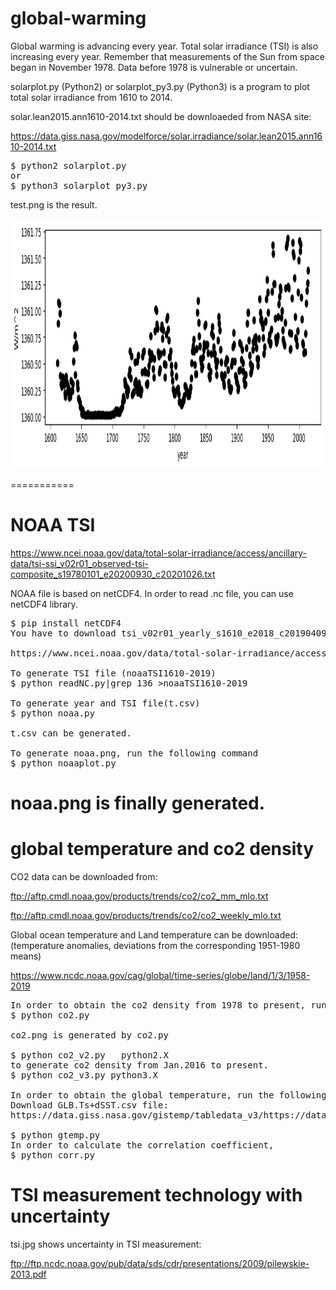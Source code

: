 # global-warming
Global warming is advancing every year. Total solar irradiance (TSI) is also increasing every year.  Remember that measurements of the Sun from space began in November 1978. Data before 1978 is vulnerable or uncertain.

solarplot.py (Python2) or solarplot_py3.py (Python3) is a program to plot total solar irradiance from 1610 to 2014.

solar.lean2015.ann1610-2014.txt should be downloaeded from NASA site:

https://data.giss.nasa.gov/modelforce/solar.irradiance/solar.lean2015.ann1610-2014.txt

<pre>
$ python2 solarplot.py
or
$ python3 solarplot_py3.py
</pre>

test.png is the result.

<img src='test.png' height=400 width=600>

===========
# NOAA TSI

https://www.ncei.noaa.gov/data/total-solar-irradiance/access/ancillary-data/tsi-ssi_v02r01_observed-tsi-composite_s19780101_e20200930_c20201026.txt

NOAA file is based on netCDF4.
In order to read .nc file, you can use netCDF4 library.
<pre>
$ pip install netCDF4
You have to download tsi_v02r01_yearly_s1610_e2018_c20190409.nc file:

https://www.ncei.noaa.gov/data/total-solar-irradiance/access/yearly/tsi_v02r01_yearly_s1610_e2019_c20200226.nc

To generate TSI file (noaaTSI1610-2019)
$ python readNC.py|grep 136 >noaaTSI1610-2019

To generate year and TSI file(t.csv) 
$ python noaa.py

t.csv can be generated. 

To generate noaa.png, run the following command
$ python noaaplot.py
</pre>

noaa.png is finally generated.
=======
# global temperature and co2 density
CO2 data can be downloaded from:

ftp://aftp.cmdl.noaa.gov/products/trends/co2/co2_mm_mlo.txt

ftp://aftp.cmdl.noaa.gov/products/trends/co2/co2_weekly_mlo.txt

Global ocean temperature and Land temperature can be downloaded:
(temperature anomalies, deviations from the corresponding 1951-1980 means)

https://www.ncdc.noaa.gov/cag/global/time-series/globe/land/1/3/1958-2019
<pre>
In order to obtain the co2 density from 1978 to present, run the following command.
$ python co2.py

co2.png is generated by co2.py

$ python co2_v2.py   python2.X
to generate co2 density from Jan.2016 to present.
$ python co2_v3.py python3.X

In order to obtain the global temperature, run the following command.
Download GLB.Ts+dSST.csv file:
https://data.giss.nasa.gov/gistemp/tabledata_v3/https://data.giss.nasa.gov/gistemp/tabledata_v3/GLB.Ts+dSST.csv

$ python gtemp.py
In order to calculate the correlation coefficient,
$ python corr.py
</pre>


# TSI measurement technology with uncertainty
tsi.jpg 
shows uncertainty in TSI measurement:

ftp://ftp.ncdc.noaa.gov/pub/data/sds/cdr/presentations/2009/pilewskie-2013.pdf
